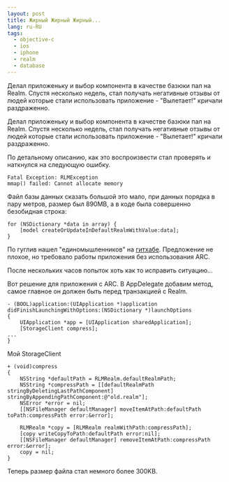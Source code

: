 ```yaml
---
layout: post
title: Жирный Жирный Жирный...
lang: ru-RU
tags:
  - objective-c
  - ios
  - iphone
  - realm
  - database
---
```

Делал приложеньку и выбор компонента в качестве базюки пал на Realm. Спустя несколько недель, стал получать негативные отзывы  от людей которые стали использовать приложение - "Вылетает!" кричали раздраженно.
<!--more-->

Делал приложеньку и выбор компонента в качестве базюки пал на Realm. Спустя несколько недель, стал получать негативные отзывы  от людей которые стали использовать приложение - "Вылетает!" кричали раздраженно.

По детальному описанию, как это воспроизвести стал проверять и наткнулся на следующую ошибку.

```
Fatal Exception: RLMException
mmap() failed: Cannot allocate memory
```

Файл базы данных сказать большой это мало, при данных порядка в пару метров, размер был 890MB, а в коде была совершенно безобидная строка:

```
for (NSDictionary *data in array) {
    [model createOrUpdateInDefaultRealmWithValue:data];
}
```

По гуглив нашел "единомышленников" на [гитхабе](https://github.com/realm/realm-cocoa/issues/1159). Предложение не плохое, но требовало работы приложения без использования ARC.

После нескольких часов попыток хоть как то исправить ситуацию...

Вот решение для приложения с ARC. В AppDelegate добавим метод, самое главное он должен быть перед транзакцией с Realm.

```
- (BOOL)application:(UIApplication *)application didFinishLaunchingWithOptions:(NSDictionary *)launchOptions
{
    UIApplication *app = [UIApplication sharedApplication];
    [StorageClient compress];
...
}
```

Мой StorageClient

```
+ (void)compress
{
    NSString *defaultPath = RLMRealm.defaultRealmPath;
    NSString *compressPath = [[defaultRealmPath stringByDeletingLastPathComponent] stringByAppendingPathComponent:@"old.realm"];
    NSError *error = nil;
    [[NSFileManager defaultManager] moveItemAtPath:defaultPath toPath:compressPath error:&error];

    RLMRealm *copy = [RLMRealm realmWithPath:compressPath];
    [copy writeCopyToPath:defaultPath error:nil];
    [[NSFileManager defaultManager] removeItemAtPath:compressPath error:&error];
    copy = nil;
}
```

Теперь размер файла стал немного более 300KB.
